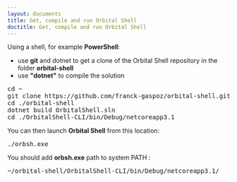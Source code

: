 ```yaml
---
layout: documents
title: Get, compile and run Orbital Shell
doctitle: Get, compile and run Orbital Shell
---
```

Using a shell, for example **PowerShell**:
* use **git** and dotnet to get a clone of the Orbital Shell repository in the folder **orbital-shell**
* use **"dotnet"** to compile the solution

<pre data-enlighter-language="shell" data-enlighter-theme="{{site.data.settings.enjs_shell_theme}}" data-enlighter-linenumbers="false">
cd ~
git clone https://github.com/franck-gaspoz/orbital-shell.git
cd ./orbital-shell
dotnet build OrbitalShell.sln
cd ./OrbitalShell-CLI/bin/Debug/netcoreapp3.1
</pre>

You can then launch **Orbital Shell** from this location:

<pre data-enlighter-language="shell" data-enlighter-theme="{{site.data.settings.enjs_shell_theme}}" data-enlighter-linenumbers="false">
./orbsh.exe
</pre>

You should add **orbsh.exe** path to system PATH :

<pre data-enlighter-language="shell" data-enlighter-theme="rowhammer" data-enlighter-linenumbers="false">
~/orbital-shell/OrbitalShell-CLI/bin/Debug/netcoreapp3.1/
</pre>
